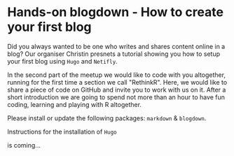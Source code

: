 
# Hands-on blogdown - How to create your first blog

Did you always wanted to be one who writes and shares content online in a blog? Our organiser Christin presnets a tutorial showing you how to setup your first blog using `Hugo` and `Netifly`.

In the second part of the meetup we would like to code with you altogether, running for the first time a section we call "RethinkR". Here, we would like to share a piece of code on GitHub and invite you to work with us on it. After a short introduction we are going to spend not more than an hour to have fun coding, learning and playing with R altogether.

Please install or update the following packages: `markdown` & `blogdown`.

Instructions for the installation of `Hugo`

is coming...



